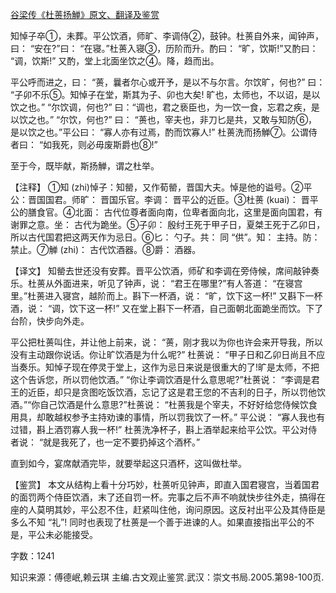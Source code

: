 [谷梁传《杜蒉扬觯》原文、翻译及鉴赏](https://www.vrrw.net/wx/14030.html)

知悼子卒①，未葬。平公饮酒，师旷、李调侍②，鼓钟。杜蒉自外来，闻钟声，曰： “安在?”曰： “在寝。”杜蒉入寝③，历阶而升。酌曰： “旷，饮斯!”又酌曰： “调，饮斯!” 又酌，堂上北面坐饮之④。降，趋而出。

平公呼而进之，曰： “蒉，曩者尔心或开予，是以不与尔言。尔饮旷，何也?” 曰： “子卯不乐⑤。知悼子在堂，斯其为子、卯也大矣! 旷也，太师也，不以诏，是以饮之也。” “尔饮调，何也?” 曰：“调也，君之亵臣也，为一饮一食，忘君之疾，是以饮之也。” “尔饮，何也?” 曰： “蒉也，宰夫也，非刀匕是共，又敢与知防⑥，是以饮之也。”平公曰： “寡人亦有过焉，酌而饮寡人!” 杜蒉洗而扬觯⑦。公谓侍者曰： “如我死，则必毋废斯爵也⑧!”

至于今，既毕献，斯扬觯，谓之杜举。



【注释】 ①知 (zhi)悼子：知罃，又作荀罃，晋国大夫。悼是他的谥号。②平公：晋国国君。师旷： 晋国乐官。李调： 晋平公的近臣。③杜蒉 (kuai)： 晋平公的膳食官。④北面： 古代位尊者面向南，位卑者面向北，这里是面向国君，有谢罪之意。坐： 古代为跪坐。⑤子卯： 殷纣王死于甲子日，夏桀王死于乙卯日，所以古代国君把这两天作为忌日。⑥匕： 勺子。共： 同 “供”。知： 主持。防： 禁止。⑦觯 (zhi)： 古代饮酒器。⑧爵： 酒器。

【译文】 知罃去世还没有安葬。晋平公饮酒，师矿和李调在旁侍候，席间敲钟奏乐。杜蒉从外面进来，听见了钟声，说： “君王在哪里?”有人答道： “在寝宫里。”杜蒉进入寝宫，越阶而上。斟下一杯酒，说： “旷，饮下这一杯!” 又斟下一杯酒，说： “调，饮下这一杯!” 又在堂上斟下一杯酒，自己面朝北面跪坐而饮。下了台阶，快步向外走。

平公把杜蒉叫住，并让他上前来，说： “蒉，刚才我以为你也许会来开导我，所以没有主动跟你说话。你让旷饮酒是为什么呢?” 杜蒉说： “甲子日和乙卯日尚且不应当奏乐。知悼子现在停灵于堂上，这作为忌日来说是很重大的了!旷是太师，不把这个告诉您，所以罚他饮酒。” “你让李调饮酒是什么意思呢?”杜蒉说： “李调是君王的近臣，却只是贪图吃饭饮酒，忘记了这是君王您的不吉利的日子，所以罚他饮酒。”“你自己饮酒是什么意思?”杜蒉说： “杜蒉我是个宰夫，不好好给您侍候饮食用具，却敢越权参予主持劝谏的事情，所以罚我饮了一杯。” 平公说： “寡人我也有过错，斟上酒罚寡人我一杯!” 杜蒉洗净杯子，斟上酒举起来给平公饮。平公对侍者说： “就是我死了，也一定不要扔掉这个酒杯。”

直到如今，宴席献酒完毕，就要举起这只酒杯，这叫做杜举。

【鉴赏】 本文从结构上看十分巧妙，杜蒉听见钟声，即直入国君寝宫，当着国君的面罚两个侍臣饮酒，末了还自罚一杯。完事之后不声不响就快步往外走，搞得在座的人莫明其妙，平公忍不住，赶紧叫住他，询问原因。这反衬出平公及其侍臣是多么不知 “礼”! 同时也表现了杜蒉是一个善于进谏的人。如果直接指出平公的不是，平公未必能接受。

字数：1241

知识来源：傅德岷,赖云琪 主编.古文观止鉴赏.武汉：崇文书局.2005.第98-100页.

